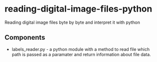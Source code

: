 # reading-digital-image-files-python
Reading digital image files byte by byte and interpret it with python


## Components

* labels_reader.py - a python module with a method to read file which path is passed as a paramater
                     and return information about file data.
                       